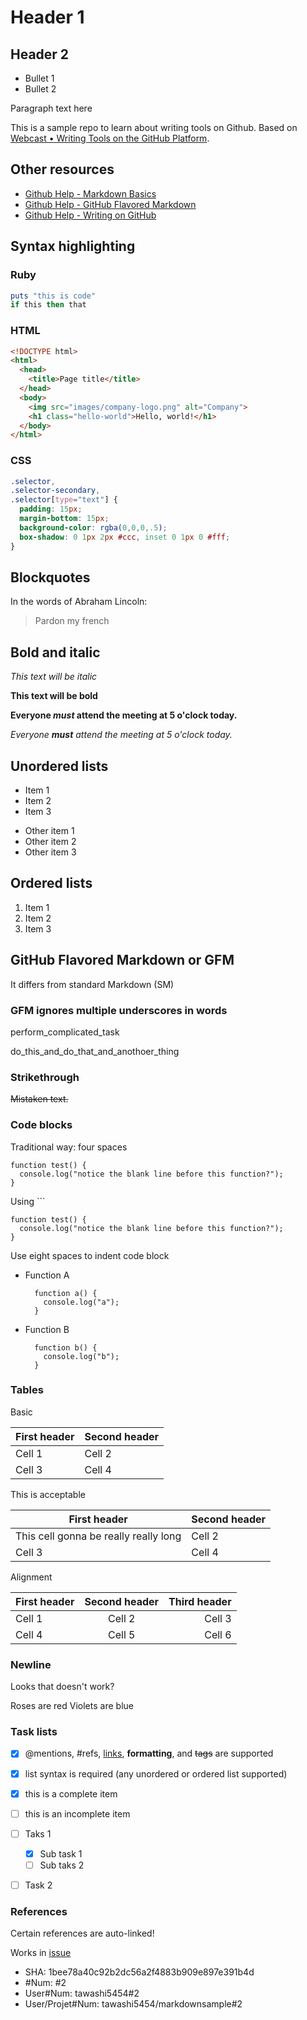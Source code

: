 # Header 1

## Header 2

* Bullet 1
* Bullet 2

Paragraph text here

This is a sample repo to learn about writing tools on Github. Based on [Webcast • Writing Tools on the GitHub Platform](https://www.youtube.com/watch?v=p8yKoPaDqiA).

## Other resources

* [Github Help - Markdown Basics](https://help.github.com/articles/markdown-basics)
* [Github Help - GitHub Flavored Markdown](https://help.github.com/articles/github-flavored-markdown)
* [Github Help - Writing on GitHub](https://help.github.com/articles/writing-on-github)

## Syntax highlighting

### Ruby

```ruby
puts "this is code"
if this then that
```

### HTML

```HTML
<!DOCTYPE html>
<html>
  <head>
    <title>Page title</title>
  </head>
  <body>
    <img src="images/company-logo.png" alt="Company">
    <h1 class="hello-world">Hello, world!</h1>
  </body>
</html>
```

### CSS

```css
.selector,
.selector-secondary,
.selector[type="text"] {
  padding: 15px;
  margin-bottom: 15px;
  background-color: rgba(0,0,0,.5);
  box-shadow: 0 1px 2px #ccc, inset 0 1px 0 #fff;
}
```

## Blockquotes

In the words of Abraham Lincoln:

> Pardon my french

## Bold and italic

*This text will be italic*

**This text will be bold**

**Everyone _must_ attend the meeting at 5 o'clock today.**

_Everyone **must** attend the meeting at 5 o'clock today._

## Unordered lists

* Item 1
* Item 2
* Item 3
- Other item 1
- Other item 2
- Other item 3

## Ordered lists

1. Item 1
2. Item 2
3. Item 3

## GitHub Flavored Markdown or GFM

It differs from standard Markdown (SM)

### GFM ignores multiple underscores in words

perform_complicated_task

do_this_and_do_that_and_anothoer_thing

### Strikethrough

~~Mistaken text.~~

### Code blocks

Traditional way: four spaces

    function test() {
      console.log("notice the blank line before this function?");
    }

Using ```

```
function test() {
  console.log("notice the blank line before this function?");
}
```

Use eight spaces to indent code block

* Function A

        function a() {
          console.log("a");
        }

* Function B

        function b() {
          console.log("b");
        }

### Tables

Basic

First header | Second header
-------------|--------------
Cell 1       | Cell 2
Cell 3       | Cell 4

This is acceptable

First header | Second header
---|---
This cell gonna be really really long | Cell 2
Cell 3 | Cell 4

Alignment

First header | Second header | Third header
:------------|:-------------:|------------:
Cell 1       | Cell 2        | Cell 3
Cell 4       | Cell 5        | Cell 6


### Newline

Looks that doesn't work?

Roses are red
Violets are blue

### Task lists

- [x] @mentions, #refs, [links](), **formatting**, and <del>tags</del> are supported 
- [x] list syntax is required (any unordered or ordered list supported) 
- [x] this is a complete item 
- [ ] this is an incomplete item

- [ ] Taks 1
  - [x] Sub task 1
  - [ ] Sub taks 2
- [ ] Task 2

### References

Certain references are auto-linked!

Works in [issue](https://github.com/tawashi5454/markdownsample/issues/3)

* SHA: 1bee78a40c92b2dc56a2f4883b909e897e391b4d
* #Num: #2
* User#Num: tawashi5454#2
* User/Projet#Num: tawashi5454/markdownsample#2

